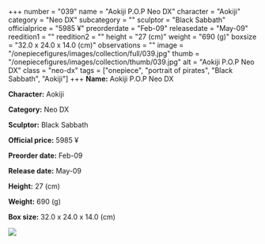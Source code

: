 +++
number = "039"
name = "Aokiji P.O.P Neo DX"
character = "Aokiji"
category = "Neo DX"
subcategory = ""
sculptor = "Black Sabbath"
officialprice = "5985 ¥"
preorderdate = "Feb-09"
releasedate = "May-09"
reedition1 = ""
reedition2 = ""
height = "27 (cm)"
weight = "690 (g)"
boxsize = "32.0 x 24.0 x 14.0 (cm)"
observations = ""
image = "/onepiecefigures/images/collection/full/039.jpg"
thumb = "/onepiecefigures/images/collection/thumb/039.jpg"
alt = "Aokiji P.O.P Neo DX"
class = "neo-dx"
tags = ["onepiece", "portrait of pirates", "Black Sabbath", "Aokiji"]
+++
**Name:** Aokiji P.O.P Neo DX

**Character:** Aokiji

**Category:** Neo DX 

**Sculptor:** Black Sabbath

**Official price:** 5985 ¥

**Preorder date:** Feb-09

**Release date:** May-09

**Height:** 27 (cm)

**Weight:** 690 (g)

**Box size:** 32.0 x 24.0 x 14.0 (cm)

<img src="/onepiecefigures/images/collection/thumb/039.jpg">